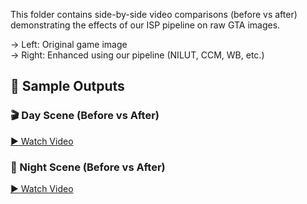 This folder contains side-by-side video comparisons (before vs after) demonstrating the effects of our ISP pipeline on raw GTA images.

→ Left: Original game image  
→ Right: Enhanced using our pipeline (NILUT, CCM, WB, etc.)


## 🎥 Sample Outputs

### 🎬 Day Scene (Before vs After)
[▶️ Watch Video](sample_outputs_isp/gta_before_after_day.gif)

### 🌙 Night Scene (Before vs After)
[▶️ Watch Video](sample_outputs_isp/gta_before_after_night.gif)
